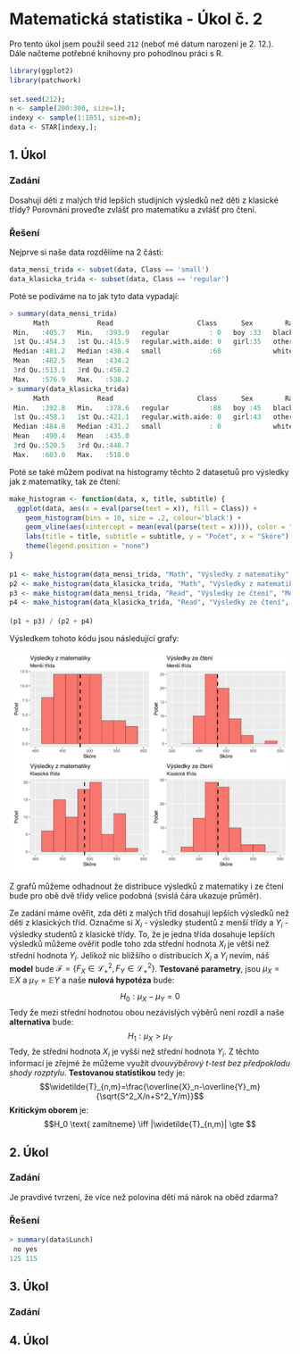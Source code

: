 # Matematická statistika - Úkol č. 2
Pro tento úkol jsem použil seed `212` (neboť mé datum narození je 2. 12.). Dále načteme potřebné knihovny pro pohodlnou práci s R.
```r
library(ggplot2)
library(patchwork)

set.seed(212);
n <- sample(200:300, size=1);
indexy <- sample(1:1851, size=n);
data <- STAR[indexy,];
```
## 1. Úkol
### Zadání
Dosahují děti z malých tříd lepších studijních výsledků než děti z klasické třídy? Porovnání proveďte zvlášť pro matematiku a zvlášť pro čtení.
### Řešení
Nejprve si naše data rozdělíme na 2 části:
```r
data_mensi_trida <- subset(data, Class == 'small')
data_klasicka_trida <- subset(data, Class == 'regular')
```
Poté se podíváme na to jak tyto data vypadají:
```r
> summary(data_mensi_trida)
      Math            Read                     Class      Sex        Race    Lunch   
 Min.   :405.7   Min.   :393.9   regular          : 0   boy :33   black:26   no :39  
 1st Qu.:454.3   1st Qu.:415.9   regular.with.aide: 0   girl:35   other: 0   yes:29  
 Median :481.2   Median :430.4   small            :68             white:42           
 Mean   :482.5   Mean   :434.2                                                       
 3rd Qu.:513.1   3rd Qu.:450.2                                                       
 Max.   :576.9   Max.   :538.2                                                       
> summary(data_klasicka_trida)
      Math            Read                     Class      Sex        Race    Lunch   
 Min.   :392.8   Min.   :378.6   regular          :88   boy :45   black:26   no :48  
 1st Qu.:458.1   1st Qu.:421.1   regular.with.aide: 0   girl:43   other: 0   yes:40  
 Median :484.8   Median :431.2   small            : 0             white:62           
 Mean   :490.4   Mean   :435.0                                                       
 3rd Qu.:520.5   3rd Qu.:448.7                                                       
 Max.   :603.0   Max.   :518.0       
```
Poté se také můžem podívat na histogramy těchto 2 datasetuů pro výsledky jak z matematiky, tak ze čtení:
```r
make_histogram <- function(data, x, title, subtitle) {
  ggplot(data, aes(x = eval(parse(text = x)), fill = Class)) +
    geom_histogram(bins = 10, size = .2, colour='black') +
    geom_vline(aes(xintercept = mean(eval(parse(text = x)))), color = "black", linetype = "dashed", size=1) +
    labs(title = title, subtitle = subtitle, y = "Počet", x = "Skóre") +
    theme(legend.position = "none")
}

p1 <- make_histogram(data_mensi_trida, "Math", "Výsledky z matematiky", "Menší třída") + xlim(400, 600)
p2 <- make_histogram(data_klasicka_trida, "Math", "Výsledky z matematiky", "Klasická třída") + xlim(400, 600)
p3 <- make_histogram(data_mensi_trida, "Read", "Výsledky ze čtení", "Menší třída") + xlim(350, 550)
p4 <- make_histogram(data_klasicka_trida, "Read", "Výsledky ze čtení", "Klasická třída") + xlim(350, 550)

(p1 + p3) / (p2 + p4)
```
Výsledkem tohoto kódu jsou následující grafy:

![Graf](https://raw.githubusercontent.com/vhotmar/school-stackedit/main/ms_plot_01_01.svg?t=2)

Z grafů můžeme odhadnout že distribuce výsledků z matematiky i ze čtení bude pro obě dvě třídy velice podobná (svislá čára ukazuje průměr).

Ze zadání máme ověřit, zda děti z malých tříd dosahují lepších výsledků než děti z klasických tříd. Označme si $X_i$ - výsledky studentů z menší třídy a $Y_i$ - výsledky studentů z klasické třídy. To, že je jedna třída dosahuje lepších výsledků můžeme ověřit podle toho zda střední hodnota $X_i$ je větší než střední hodnota $Y_i$. Jelikož nic bližšího o distribucích $X_i$ a $Y_i$ nevím, náš **model** bude $\mathcal{F}=\lbrace F_X \in \mathcal{L}^2_+, F_Y \in \mathcal{L}^2_+ \rbrace$. **Testované parametry**, jsou $\mu_{X}=\mathbb{E}X$ a $\mu_{Y}=\mathbb{E}Y$ a naše **nulová hypotéza** bude:
$$H_0: \mu_{X}-\mu_{Y}=0$$
Tedy že mezi střední hodnotou obou nezávislých výběrů není rozdíl a naše **alternativa** bude:
$$H_1: \mu_{X}>\mu_{Y}$$
Tedy, že střední hodnota $X_i$ je vyšší než střední hodnota $Y_i$. Z těchto informací je zřejmé že můžeme využít *dvouvýběrový t-test bez předpokladu shody rozptylu*. **Testovanou statistikou** tedy je:
$$\widetilde{T}_{n,m}=\frac{\overline{X}_n-\overline{Y}_m}{\sqrt{S^2_X/n+S^2_Y/m}}$$
**Kritickým oborem** je:
$$H_0 \text{ zamítneme} \iff |\widetilde{T}_{n,m}| \gte $$
## 2. Úkol
### Zadání
Je pravdivé tvrzení, že více než polovina dětí má nárok na oběd zdarma?
### Řešení
```r
> summary(data$Lunch)
 no yes 
125 115 
```

## 3. Úkol
### Zadání

## 4. Úkol

<!--stackedit_data:
eyJoaXN0b3J5IjpbMTIyMjM0MTAxMSwxNjI1ODc4OTEwLC03MD
czMTMyMDgsNjUzOTc4MjM2LDgwNjc5MDkzNiwtMTg2MzE3NTUz
OSwtMTQyNDUxOTIwNl19
-->